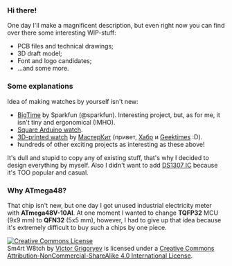 ### Hi there!
One day I'll make a magnificent description, but even right now you can find over there some interesting WIP-stuff:
* PCB files and technical drawings;
* 3D draft model;
* Font and logo candidates;
* ...and some more.

### Some explanations
Idea of making watches by yourself isn't new: 
* [BigTime](https://github.com/sparkfun/BigTime) by Sparkfun (@sparkfun). Interesting project, but, as for me, it isn't tiny and ergonomical (IMHO). 
* [Square Arduino watch](http://www.engadget.com/2011/09/28/a-diy-arduino-watch-thats-actually-wearable-still-wont-win-yo/).
* [3D-printed watch](http://habrahabr.ru/company/masterkit/blog/254099/) by [МастерКит](http://masterkit.ru/) (привет, [Хабр](http://habrahabr.ru/) и [Geektimes](http://geektimes.ru/) :D).
* hundreds of other exciting projects as interesting as these above!

It's dull and stupid to copy any of existing stuff, that's why I decided to design everything by myself. Also I didn't want to add [DS1307 IC](http://www.digibay.in/image/cache/data/sachinelectronics/LS01/LS01-99-0089-A-600x600.jpg) because it's TOO popular and casual. 

### Why ATmega48?
That chip isn't new, but one day I got unused industrial electricity meter with **ATmega48V-10AI**. At one moment I wanted to change **TQFP32** MCU (9x9 mm) to **QFN32** (5x5 mm), however, I had to give up that idea because it's extremely difficult to buy such a chips by one piece.

[![Creative Commons License](https://i.creativecommons.org/l/by-nc-sa/4.0/88x31.png)](http://creativecommons.org/licenses/by-nc-sa/4.0/)  
<span xmlns:dct="http://purl.org/dc/terms/" property="dct:title">Sm4rt W8tch</span> by [Victor Grigoryev](http://vk.com/victor_grigoryev) is licensed under a [Creative Commons Attribution-NonCommercial-ShareAlike 4.0 International License](http://creativecommons.org/licenses/by-nc-sa/4.0/).